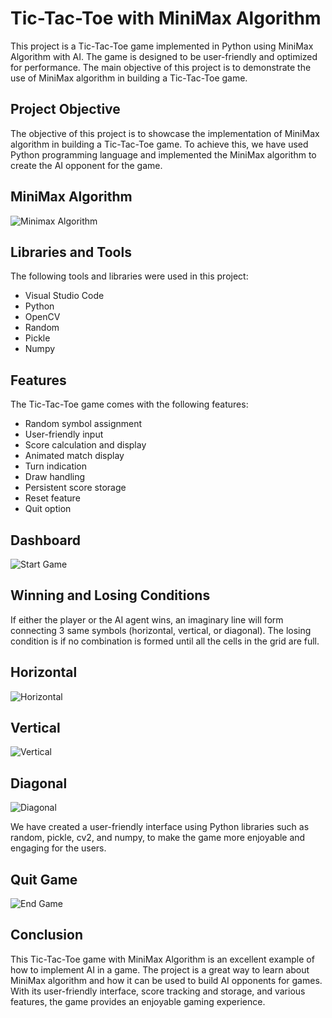 # Tic-Tac-Toe with MiniMax Algorithm

This project is a Tic-Tac-Toe game implemented in Python using MiniMax Algorithm with AI. The game is designed to be user-friendly and optimized for performance. The main objective of this project is to demonstrate the use of MiniMax algorithm in building a Tic-Tac-Toe game.

## Project Objective
The objective of this project is to showcase the implementation of MiniMax algorithm in building a Tic-Tac-Toe game. To achieve this, we have used Python programming language and implemented the MiniMax algorithm to create the AI opponent for the game.

## MiniMax Algorithm
![Minimax Algorithm](https://github.com/vsala2/Tic-Tac-Toe-with-MiniMax-Algorithm/blob/main/minimax.PNG)

## Libraries and Tools
The following tools and libraries were used in this project:
- Visual Studio Code
- Python
- OpenCV
- Random
- Pickle
- Numpy

## Features
The Tic-Tac-Toe game comes with the following features:
- Random symbol assignment
- User-friendly input
- Score calculation and display
- Animated match display
- Turn indication
- Draw handling
- Persistent score storage
- Reset feature
- Quit option

## Dashboard
![Start Game](https://github.com/vsala2/Tic-Tac-Toe-with-MiniMax-Algorithm/blob/main/initialStage.PNG)

## Winning and Losing Conditions
If either the player or the AI agent wins, an imaginary line will form connecting 3 same symbols (horizontal, vertical, or diagonal). The losing condition is if no combination is formed until all the cells in the grid are full.

## Horizontal
![Horizontal](https://github.com/vsala2/Tic-Tac-Toe-with-MiniMax-Algorithm/blob/main/drawlineHorizontical.PNG)

## Vertical
![Vertical](https://github.com/vsala2/Tic-Tac-Toe-with-MiniMax-Algorithm/blob/main/drawLine.PNG)

## Diagonal
![Diagonal](https://github.com/vsala2/Tic-Tac-Toe-with-MiniMax-Algorithm/blob/main/diagonaldrawline.PNG)

We have created a user-friendly interface using Python libraries such as random, pickle, cv2, and numpy, to make the game more enjoyable and engaging for the users. 

## Quit Game
![End Game](https://github.com/vsala2/Tic-Tac-Toe-with-MiniMax-Algorithm/blob/main/end.PNG)

## Conclusion
This Tic-Tac-Toe game with MiniMax Algorithm is an excellent example of how to implement AI in a game. The project is a great way to learn about MiniMax algorithm and how it can be used to build AI opponents for games. With its user-friendly interface, score tracking and storage, and various features, the game provides an enjoyable gaming experience.
